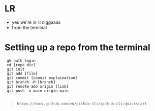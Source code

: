 # LR
- yes we're in lil niggaaaa
- from the terminal
# Setting up a repo from the terminal
```
 gh auth login 
 cd [repo dir] 
 git init
 git add [file]
 git commit [commit explaination]
 git branch -M [branch]
 git remote add origin [link]
 git push -u main origin main


```
>     https://docs.github.com/en/github-cli/github-cli/quickstart
